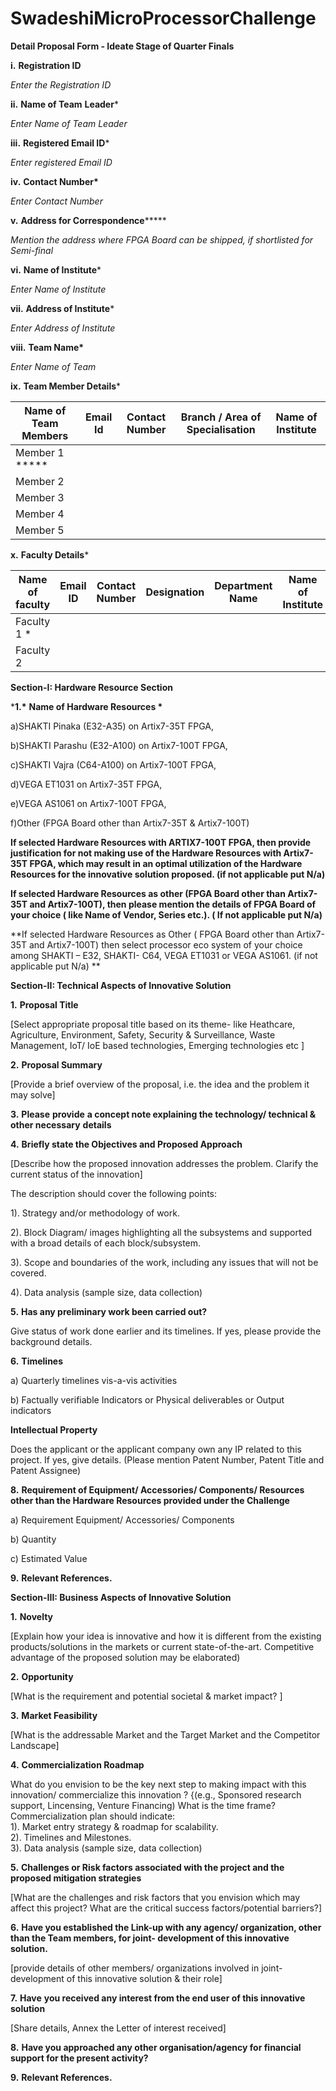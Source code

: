 # SwadeshiMicroProcessorChallenge
 

 

**Detail Proposal Form -  Ideate Stage of Quarter Finals**

 

  **i.**       **Registration ID**

*Enter the Registration ID*

 **ii.**     **Name of Team** **Leader***  

*Enter Name of Team Leader*

 

**iii.**     **Registered Email ID***

*Enter registered Email ID*

 

**iv.**     **Contact Number\***

*Enter Contact Number*

 

 **v.**     **Address for Correspondence******* 

*Mention the address where FPGA Board can be shipped, if shortlisted for Semi-final*

 

**vi.**     **Name of Institute***

*Enter  Name of Institute*

 

**vii.**     **Address of Institute***

*Enter Address of  Institute*

 

**viii.**     **Team Name\***

*Enter Name of Team*

 

**ix.**     **Team Member Details*** 

 

| **Name of Team Members** | **Email Id** | **Contact Number** | **Branch / Area of Specialisation** | **Name of Institute** |
| ------------------------ | ------------ | ------------------ | ----------------------------------- | --------------------- |
| Member 1 *****           |              |                    |                                     |                       |
| Member 2                 |              |                    |                                     |                       |
| Member 3                 |              |                    |                                     |                       |
| Member 4                 |              |                    |                                     |                       |
| Member 5                 |              |                    |                                     |                       |

 

**x.**     **Faculty Details*** 

| **Name of faculty** | **Email ID** | **Contact Number** | **Designation** | **Department Name** | **Name of Institute** |
| ------------------- | ------------ | ------------------ | --------------- | ------------------- | --------------------- |
| Faculty 1 *         |              |                    |                 |                     |                       |
| Faculty 2           |              |                    |                 |                     |                       |

 

 

 

**Section-I: Hardware Resource Section**

 

 

 

***1.\***      **Name of Hardware Resources \*** 

 

a)SHAKTI Pinaka (E32-A35) on Artix7-35T FPGA,

b)SHAKTI Parashu (E32-A100) on Artix7-100T FPGA,

c)SHAKTI Vajra (C64-A100) on Artix7-100T FPGA,

d)VEGA ET1031 on Artix7-35T FPGA,

e)VEGA AS1061 on Artix7-100T FPGA,

f)Other (FPGA Board other than Artix7-35T & Artix7-100T)


**If selected Hardware Resources with ARTIX7-100T FPGA, then provide justification for not making use of the Hardware Resources with Artix7-35T FPGA, which may result in an optimal utilization of the Hardware Resources for the innovative solution proposed. (if not applicable put N/a)**



**If selected Hardware Resources as other (FPGA Board other than Artix7-35T and Artix7-100T), then please mention the details of FPGA Board of your choice ( like Name of Vendor, Series etc.). ( If not applicable put N/a)**


**If selected Hardware Resources as Other ( FPGA Board other than Artix7-35T and Artix7-100T) then select processor eco system of your choice among SHAKTI – E32, SHAKTI- C64, VEGA ET1031 or VEGA AS1061. (if not applicable put N/a) **

 

**Section-II: Technical Aspects of Innovative Solution**

 

**1.**   **Proposal Title**

[Select appropriate proposal title based on its theme- like Heathcare, Agriculture, Environment, Safety, Security & Surveillance, Waste Management, IoT/ IoE based technologies, Emerging technologies etc ]

 

**2.**   **Proposal Summary** 

[Provide a brief overview of the proposal, i.e. the idea and the problem it may solve]

 

**3.**   **Please** **provide** **a concept note explaining the technology/ technical & other necessary** **details**

 

**4.**   **Briefly state the Objectives and Proposed Approach** 

[Describe how the proposed innovation addresses the problem. Clarify the current status of the innovation] 

The description should cover the following points: 

1).  Strategy and/or methodology of work. 

2). Block Diagram/ images highlighting all the subsystems and supported with a broad details of each block/subsystem.

3).  Scope and boundaries of the work, including any issues that will not be covered. 

4).  Data analysis (sample size, data collection)

 

**5.**   **Has any preliminary work been carried out?**

Give status of work done earlier and its timelines. If yes, please provide the background details.

 

**6.**   **Timelines**

a)   Quarterly timelines vis-a-vis activities 

b)   Factually verifiable Indicators or Physical deliverables or Output indicators

 

**Intellectual Property** 

Does the applicant or the applicant company own any IP related to this project. If yes, give details. (Please mention Patent Number, Patent Title and Patent Assignee)

 

**8.**   **Requirement of Equipment/ Accessories/ Components/ Resources other than the Hardware Resources provided under the Challenge**

a)   Requirement Equipment/ Accessories/ Components

b)   Quantity

c)   Estimated Value 

 

**9.**   **Relevant References.**

 

 

**Section-III: Business Aspects of Innovative Solution**

 

**1.**   **Novelty**

[Explain how your idea is innovative and how it is different from the existing products/solutions in the markets or current state-of-the-art. Competitive advantage of the proposed solution may be elaborated)

 

**2.**   **Opportunity**

[What is the requirement and potential societal &  market impact? ]

 

**3.**   **Market Feasibility**

[What is the addressable Market and the Target Market and the Competitor Landscape]

 

**4.**   **Commercialization Roadmap**

What do you envision to be the key next step to making impact with this innovation/ commercialize this innovation ? {(e.g., Sponsored research support, Lincensing, Venture Financing)                                                   What is the time frame?                                                              
Commercialization plan should indicate:                                                                  
1). Market entry strategy & roadmap for scalability.                                                                      
2). Timelines and Milestones.                                                                   
3). Data analysis (sample size, data collection)

 

**5.**   **Challenges or Risk factors associated with the project and the proposed mitigation strategies** 

[What are the challenges and risk factors that you envision which may affect this project? What are the critical success factors/potential barriers?]

 

**6.**   **Have you established the Link-up with any agency/ organization, other than the Team members, for joint- development of this innovative solution.**

[provide details of other members/ organizations involved in joint- development of this innovative solution & their role]

 

**7.**   **Have** **you received any interest from the end user of this innovative solution**

[Share details, Annex the Letter of interest received]

 

**8.**   **Have you approached any other organisation/agency for financial support for the present activity?**  

 

**9.**   **Relevant References.**

 
